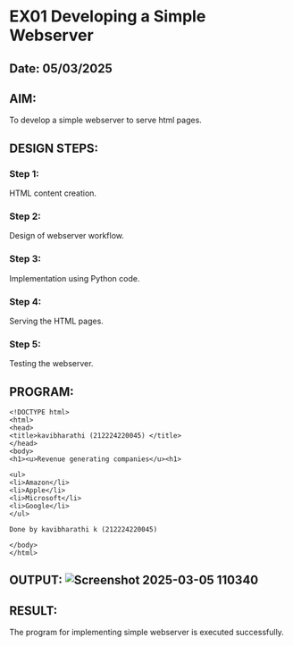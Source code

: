 # EX01 Developing a Simple Webserver
## Date: 05/03/2025

## AIM:
To develop a simple webserver to serve html pages.

## DESIGN STEPS:
### Step 1: 
HTML content creation.

### Step 2:
Design of webserver workflow.

### Step 3:
Implementation using Python code.

### Step 4:
Serving the HTML pages.

### Step 5:
Testing the webserver.

## PROGRAM:
```
<!DOCTYPE html>
<html>
<head>
<title>kavibharathi (212224220045) </title>
</head>
<body>
<h1><u>Revenue generating companies</u><h1>

<ul>
<li>Amazon</li>
<li>Apple</li>
<li>Microsoft</li>
<li>Google</li>
</ul>

Done by kavibharathi k (212224220045)

</body>
</html>

```
## OUTPUT: ![Screenshot 2025-03-05 110340](https://github.com/user-attachments/assets/96dbab1d-8783-4e2d-b4a6-74bcb2fff545)



## RESULT:
The program for implementing simple webserver is executed successfully.

